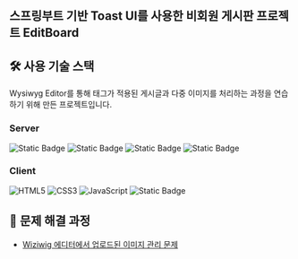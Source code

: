 ## 스프링부트 기반 Toast UI를 사용한 비회원 게시판 프로젝트 EditBoard

## 🛠 사용 기술 스택
Wysiwyg Editor를 통해 태그가 적용된 게시글과 다중 이미지를 처리하는 과정을 연습하기 위해 만든 프로젝트입니다.
<br>
### Server
![Static Badge](https://img.shields.io/badge/Java-17.0.9-blue)
![Static Badge](https://img.shields.io/badge/Mysql-8.0-blue)
![Static Badge](https://img.shields.io/badge/SpringBoot-3.4.3-green)
![Static Badge](https://img.shields.io/badge/SpringDataJPA-3.4.3-green)
<br>
### Client
![HTML5](https://img.shields.io/badge/html5-%23E34F26.svg?style=for-the-badge&logo=html5&logoColor=white)
![CSS3](https://img.shields.io/badge/css3-%231572B6.svg?style=for-the-badge&logo=css3&logoColor=white)
![JavaScript](https://img.shields.io/badge/javascript-%23323330.svg?style=for-the-badge&logo=javascript&logoColor=%23F7DF1E)
![Static Badge](https://img.shields.io/badge/ToastUI-9cf)

## :rocket: 문제 해결 과정
- [Wiziwig 에디터에서 업로드된 이미지 관리 문제](https://velog.io/@junhwan1124/Wiziwig-%EC%97%90%EB%94%94%ED%84%B0%EC%97%90%EC%84%9C-%EC%97%85%EB%A1%9C%EB%93%9C%EB%90%9C-%EC%9D%B4%EB%AF%B8%EC%A7%80-%EA%B4%80%EB%A6%AC-%EB%AC%B8%EC%A0%9C)
